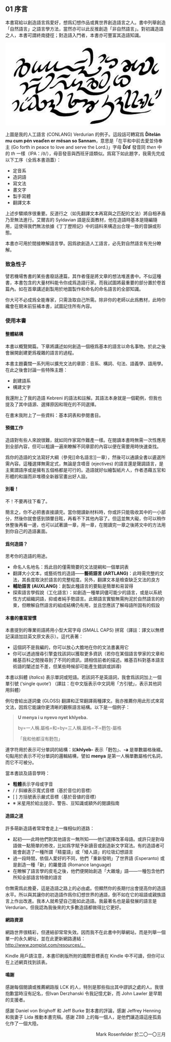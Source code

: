 ## 01 序言

本書寫給以創造語言爲愛好，想爲幻想作品或異世界創造語言之人。書中列舉創造「自然語言」之語言學方法，當然亦可以此反推創造「非自然語言」。對初識造語之人，本書可謂終南捷徑；對造語入門者，本書亦可豐富其造語知識。

![1-1](./.attachments/1-1.png)

上圖是我的人工語言 (CONLANG) Verdurian 的例子。這段話可轉寫爲 **Ďitelán mu cum pén veaďen er mësan so Sannam**，意思是「在平和中前去愛並侍奉主 (Go forth in peace to love and serve the Lord.)」字母 **Ď/ď** 發音同 *then* 中的 *th* 一樣（IPA：/ð/），母音發音與西班牙語類似。爲寫下如此題字，我需先完成以下工序（全爲本書涵蓋）：

- 定音系
- 造詞語
- 寫文法
- 畫文字
- 製手寫體
- 翻譯文本

上述步驟順序很重要。反道行之（如先翻譯文本再寫與之匹配的文法）將自相矛盾乃至無法進行。艾爾吉的 Syldavian 語是反面教材，他在造語時基本是隨編隨用，這使得我們無法依據《丁丁歷險記》中的語料來構造出合理一致的音韻或形態。

本書亦可用於間接瞭解語言學。因爲欲創造人工語言，必先對自然語言有充分瞭解。

### 致急性子

譬若機場售書的某些書廢話連篇，其作者僅是將文章的想法堆進書中。不似這種書，本書包含的大量材料能令你成爲造語行家。而我試圖將最重要的部分置於卷首篇內。如在首章講述創製用於地圖製作和命名的命名語言的全部知識。

你大可不必成爲全能專家，只需汲取自己所需。除非你的老師以此爲教材，此時你纔會在期末前狂補本書，試圖記住所有內容。

### 使用本書

#### 整體結構 

本書以概覽開篇。下章將講述如何創造一個極爲基本的語言以命名事物。於此之後會展開創建更爲複雜的語言的過程。

本書主題囊闊一系列用以擴充文法的章節：音系、構詞、句法、語義學、語用學。在此之後會討論一些特殊主題：

- 創建語系
- 構建文字

我還附上了我的造語 Kebreni 的語法和註解。其語法本身就是一個範例，但我也提及了其中語源、選擇原因和現在的不同選擇。

在書末我附上了一些資料：基本詞表和參閱書目。

#### 預備工作

造語對有些人來說很難，就如同作家寫作難產一樣。在閱讀本書時無需一次性應用到全部內容，但可以粗讀一遍來瞭解不同章節的內容以便在需要用時快速查找。

爲你的造語的文法寫好大綱（參見[[命名語言]]一章），然後可以通讀全書以遴選所需內容。這種選擇無需定式，無論是含噴音 (ejectives) 的語言還是聲調語言，是主賓謂語序或是擁有五個格都是可行的。造語就好似繪製紙片人，作者憑藉五官和形體的和諧而非堆積全新器官畫出好人設。

#### 別看！

不！不要再往下看了。

簡言之，你不必把書直接讀完。當你閱讀新材料時，你或許只能吸收其中的一小部分，然後你就會感到頭暈目眩，再看不下其他內容了。但這並無大礙，你可以稍作休整後再看一邊，也可以試著讀一章，用一章，在閱讀完一章之後將文中的方法用到你自己的造語裏面。

#### 爲何造語？ 

思考你的造語的用途。

- 命名人名地名：爲此目的僅需簡要的文法提綱和一個單詞表
- 翻譯大小文本，或藝術性的造語——**藝術語言 (ARTLANG)**：此時需完整的文法，其長度取決於語言的完整程度。另外，翻譯文本是檢查缺乏文法的良方
- **輔助語言 (AUXLANG)**：創製此種語言的要點是簡單和易習得
- 探索語言學假說（工化語言）：如創造一種單詞儘可能少的語言，或是以系統性方式組織詞語，抑或者純手勢語言。此類語言實驗無需拘泥於自然語言的約束，但瞭解自然語言的組成結構仍有用，並且您應該了解母語所固有的假設

#### 本書的書寫習慣 

本書提到的專業術語將用小型大寫字母 (SMALL CAPS) 拼寫（譯註：譯文以無標記漢語加註英文原文表示）。這代表著：

- 這個詞不是我編的，你可以放心大膽地在你的文法書裏用它
- 你可以透過搜尋引擎査找該詞以獲取更多資訊（若你在某個語言學家的文章和維基百科之間搜尋到了不同的資訊，請相信前者的描述。維基百科對基本語言術語的闡述並不差，但某些時候卻可能產生錯誤或誤導)

本書以斜體 (*Italics*) 表示單詞或短語。若該詞不是英語詞，我會爲該詞加上一個單引號 (‘single quote’) （譯註：在中文版表示中文詞用「方引號」，表示其他詞用斜體）

例句會給出逐詞彙 (GLOSS) 翻譯和正常翻譯兩種譯文。我亦推薦你用此形式來寫文法，因爲它能讓你更清晰的觀察語言結構。以下是一個例子：

> **U menya i u nyevo nyet khlyeba.**
>
> by=一人稱.屬格=和=by=三人稱.屬格=不=麪包-屬格
>
>「我和他都沒有麪包」

連字符用於表示可分單詞的結構：如**khlyeb-** 表示「麪包」、**-a** 是單數屬格後綴。句點用於表示不可分單詞的邏輯結構，譬如 **menya** 是第一人稱單數屬格代名詞，而它不可被分。

當本書談及語音學時：

- **粗體**表示字母或字音
- / / 斜線表示寬式音標（基於音位的音標）
- \[ \] 方括號表示嚴式音標（基於音値的音標）
- ※ 米星用於給出提示、警告、豆知識或額外的閱讀指南

#### 造語之道

許多萌新造語者常常會走上一條相似的道路：

 - 起初——此時他們對其他語言一無所知——他们選擇改革母語。或許只是對母語做一點簡單的修改，比如爲字賦予新讀音或創造新文字寫法。有的造語者可能會創造了一種所謂「精靈語」或「矮人語」的垃圾幻想語言
 - 過一段時間，依個人愛好的不同，他們「重新發明」了世界語 (Esperanto) 或是創造一種「新」的羅曼語 (Romance language)
 - 在瞭解了語言學的皮毛之後，他們便開始創造「大雜燴」語——一種包含他們所知全部語言特徵的語言

你無需爲此擔憂，這是造語之路上的必由處。但顯然你的長期付出會提高你的造語水平。所以與其讓你的初造語作爲你幻想世界的通語，倒不如在它的祖語或親族語言上作出改進。我本人就希望自己能如此造語。我最著名也是最發展的語言是 Verdurian，但我認為我後來的大多數造語都做得比它更好。

#### 網路資源

網路世界很精彩，但連結卻常常失效。因而我不在此書中列舉網站，而是列舉一個單一的永久網址，並在此更新網路連結：http://www.zompist.com/resources/。

Kindle 用戶請注意，本書印刷版所附的國際音標表在 Kindle 中不可讀，但你可以在上述網頁找到該表。

#### 鳴謝

感謝每個閱讀或推薦網路版 LCK 的人，特別是那些指出其中謬誤之處的人。我很抱歉當時沒有記名，但Ivan Derzhanski 令我記憶尤新，而 John Lawler 是早期的支援者。

感謝 Daniel von Brighoff 和 Jeff Burke 對本書的評論，感謝 Jeffrey Henning 和我妻子 Lida 推動本書完稿。感謝 ZBB 上的每一個人，是他們讓造語這座孤島化作了一個大陸。

<p align="right">Mark Rosenfelder 於二〇一〇三月</p>